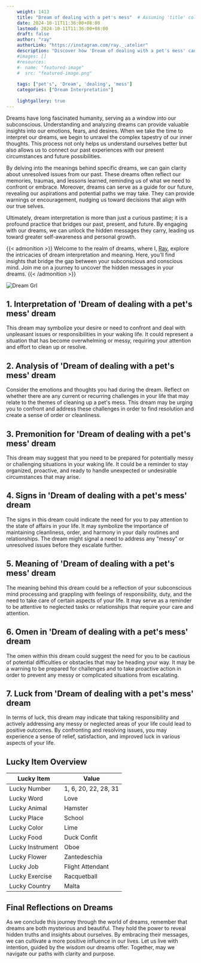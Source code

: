 ```yaml
---
    weight: 1413
    title: "Dream of dealing with a pet's mess"  # Assuming 'title' column exists
    date: 2024-10-11T11:36:00+08:00
    lastmod: 2024-10-11T11:36:00+08:00
    draft: false
    author: "ray"
    authorLink: "https://instagram.com/ray._.atelier"
    description: "Discover how 'Dream of dealing with a pet's mess' can interpret your future and uncover its significant meanings in your life."
    #images: []
    #resources:
    #- name: "featured-image"
    #  src: "featured-image.png"
    
    tags: ["pet's", 'Dream', 'dealing', 'mess']
    categories: ["Dream Interpretation"]
    
    lightgallery: true
---
```

    
Dreams have long fascinated humanity, serving as a window into our subconscious. Understanding and analyzing dreams can provide valuable insights into our emotions, fears, and desires. When we take the time to interpret our dreams, we begin to unravel the complex tapestry of our inner thoughts. This process not only helps us understand ourselves better but also allows us to connect our past experiences with our present circumstances and future possibilities.

By delving into the meanings behind specific dreams, we can gain clarity about unresolved issues from our past. These dreams often reflect our memories, traumas, and lessons learned, reminding us of what we need to confront or embrace. Moreover, dreams can serve as a guide for our future, revealing our aspirations and potential paths we may take. They can provide warnings or encouragement, nudging us toward decisions that align with our true selves.

Ultimately, dream interpretation is more than just a curious pastime; it is a profound practice that bridges our past, present, and future. By engaging with our dreams, we can unlock the hidden messages they carry, leading us toward greater self-awareness and personal growth.

{{< admonition >}}
Welcome to the realm of dreams, where I, [Ray](https://instagram.com/ray._.atelier), explore the intricacies of dream interpretation and meaning. Here, you’ll find insights that bridge the gap between your subconscious and conscious mind. Join me on a journey to uncover the hidden messages in your dreams.
{{< /admonition >}}

![Dream Grl](https://cdn.pixabay.com/photo/2017/11/02/03/35/gothic-2910057_1280.jpg "Dream Grl")

## 1. Interpretation of 'Dream of dealing with a pet's mess' dream

This dream may symbolize your desire or need to confront and deal with unpleasant issues or responsibilities in your waking life. It could represent a situation that has become overwhelming or messy, requiring your attention and effort to clean up or resolve.

## 2. Analysis of 'Dream of dealing with a pet's mess' dream

Consider the emotions and thoughts you had during the dream. Reflect on whether there are any current or recurring challenges in your life that may relate to the themes of cleaning up a pet's mess. This dream may be urging you to confront and address these challenges in order to find resolution and create a sense of order or cleanliness.

## 3. Premonition for 'Dream of dealing with a pet's mess' dream

This dream may suggest that you need to be prepared for potentially messy or challenging situations in your waking life. It could be a reminder to stay organized, proactive, and ready to handle unexpected or undesirable circumstances that may arise.

## 4. Signs in 'Dream of dealing with a pet's mess' dream

The signs in this dream could indicate the need for you to pay attention to the state of affairs in your life. It may symbolize the importance of maintaining cleanliness, order, and harmony in your daily routines and relationships. The dream might signal a need to address any "messy" or unresolved issues before they escalate further.

## 5. Meaning of 'Dream of dealing with a pet's mess' dream

The meaning behind this dream could be a reflection of your subconscious mind processing and grappling with feelings of responsibility, duty, and the need to take care of certain aspects of your life. It may serve as a reminder to be attentive to neglected tasks or relationships that require your care and attention.

## 6. Omen in 'Dream of dealing with a pet's mess' dream

The omen within this dream could suggest the need for you to be cautious of potential difficulties or obstacles that may be heading your way. It may be a warning to be prepared for challenges and to take proactive action in order to prevent any messy or complicated situations from escalating.

## 7. Luck from 'Dream of dealing with a pet's mess' dream

In terms of luck, this dream may indicate that taking responsibility and actively addressing any messy or neglected areas of your life could lead to positive outcomes. By confronting and resolving issues, you may experience a sense of relief, satisfaction, and improved luck in various aspects of your life.

## Lucky Item Overview
| Lucky Item          | Value              |
|---------------|--------------------|
| Lucky Number        | 1, 6, 20, 22, 28, 31  |
| Lucky Word          | Love |
| Lucky Animal        | Hamster |
| Lucky Place         | School     |
| Lucky Color         | Lime     |
| Lucky Food          | Duck Confit      |
| Lucky Instrument    | Oboe |
| Lucky Flower        | Zantedeschia    |
| Lucky Job           | Flight Attendant       |
| Lucky Exercise      | Racquetball  |
| Lucky Country       | Malta    |


##  Final Reflections on Dreams

As we conclude this journey through the world of dreams, remember that dreams are both mysterious and beautiful. They hold the power to reveal hidden truths and insights about ourselves. By embracing their messages, we can cultivate a more positive influence in our lives. Let us live with intention, guided by the wisdom our dreams offer. Together, may we navigate our paths with clarity and purpose.

